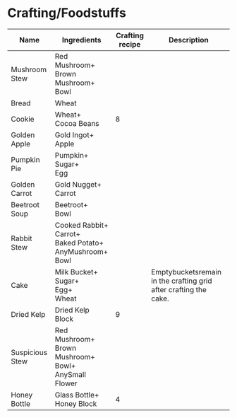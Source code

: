 # Crafting/Foodstuffs
| Name            | Ingredients                                                            | Crafting recipe | Description                                                      |
|-----------------|------------------------------------------------------------------------|-----------------|------------------------------------------------------------------|
| Mushroom Stew   | Red Mushroom+<br/>Brown Mushroom+<br/>Bowl                             |                 |                                                                  |
| Bread           | Wheat                                                                  |                 |                                                                  |
| Cookie          | Wheat+<br/>Cocoa Beans                                                 | 8               |                                                                  |
| Golden Apple    | Gold Ingot+<br/>Apple                                                  |                 |                                                                  |
| Pumpkin Pie     | Pumpkin+<br/>Sugar+<br/>Egg                                            |                 |                                                                  |
| Golden Carrot   | Gold Nugget+<br/>Carrot                                                |                 |                                                                  |
| Beetroot Soup   | Beetroot+<br/>Bowl                                                     |                 |                                                                  |
| Rabbit Stew     | Cooked Rabbit+<br/>Carrot+<br/>Baked Potato+<br/>AnyMushroom+<br/>Bowl |                 |                                                                  |
| Cake            | Milk Bucket+<br/>Sugar+<br/>Egg+<br/>Wheat                             |                 | Emptybucketsremain in the crafting grid after crafting the cake. |
| Dried Kelp      | Dried Kelp Block                                                       | 9               |                                                                  |
| Suspicious Stew | Red Mushroom+<br/>Brown Mushroom+<br/>Bowl+<br/>AnySmall Flower        |                 |                                                                  |
| Honey Bottle    | Glass Bottle+<br/>Honey Block                                          | 4               |                                                                  |


